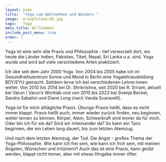 ```yaml
---
layout: page
title:  "Yoga zum Wahrnehmen und Wundern "
image:  m-kopfstand-02.jpg
tags:   Yoga
menu_title: Willkommen
include_post_menu: true
order: 1
---
```


Yoga ist eine sehr alte Praxis und Philosophie - tief verwurzelt dort, wo heute die Länder Indien, Pakistan, Tibet, Nepal, Sri Lanka u.a. sind. 
Yoga wurde und wird auf viele verschiedene Arten praktiziert.

Ich übe seit dem Jahr 2000 Yoga. Von 2004 bis 2005 habe ich im Gesundheitszentrum Sonne und Mond in Berlin eine Yogalehrausbildung BDY/EYU gemacht. 
Seitdem lerne ich bei verschiedenen Lehrer:innen weiter. Von 2010 bis 2014 bei Dr. Shrikrishna, seit 2020 bei R. Sriram, 
aktuell bei Varun | Varun’s Worklab und von 2010 bis 2023 bei Svenja Becker, Sandra Sabatini und Diane Long (nach Vanda Scaravelli).

Yoga ist für mich alltägliche Praxis. Übungs-Praxis heißt, dass es nicht immer klappt. Praxis heißt auch, immer wieder zurück finden, 
neu beginnen, weiter lernen zu können. Körper, Atem, Schwerkraft sind immer da für mich. Oder bin ich für sie da? Sind wir miteinander da? 
So kann ein Tanz beginnen, der ein Leben lang dauert, bis zum letzten Atemzug.

Und nach dem letzten Atemzug, der Tod. Die Angst - großes Thema der Yoga-Philosophie. Wie kann ich frei sein, 
wie kann ich froh sein, mit meinen Ängsten, Wünschen und Irrtümern? Auch das ist eine Praxis, kann geübt werden, 
klappt nicht immer, aber mit etwas Hingabe immer öfter.
